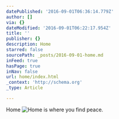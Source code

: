 ```yaml
---
datePublished: '2016-09-01T06:36:14.779Z'
author: []
via: {}
dateModified: '2016-09-01T06:22:17.954Z'
title: ''
publisher: {}
description: Home
starred: false
sourcePath: _posts/2016-09-01-home.md
inFeed: true
hasPage: true
inNav: false
url: home/index.html
_context: 'http://schema.org'
_type: Article

---
```

Home
![Home is where you find peace. ](https://the-grid-user-content.s3-us-west-2.amazonaws.com/b1369d0b-d134-4697-bafa-d58bd579dc2c.jpg)